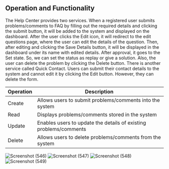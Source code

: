 <h2>Operation and Functionality</h2>
<p>The Help Center provides two services. When a registered user submits problems/comments to FAQ by filling out the required details and clicking the submit button, it will be added to the system and displayed on the dashboard. After the user clicks the Edit icon, it will redirect to the edit questions page, where the user can edit the details of the question. Then, after editing and clicking the Save Details button, it will be displayed in the dashboard under its name with edited details. After approval, it goes to the Set state. So, we can set the status as replay or give a solution. Also, the user can delete the problem by clicking the Delete button.
There is another service called Quick Contact. Users can submit their contact details to the system and cannot edit it by clicking the Edit button. However, they can delete the form.</p>

<table>
  <thead>
    <tr>
      <th>Operation</th>
      <th>Description</th>
    </tr>
  </thead>
  <tbody>
    <tr>
      <td>Create</td>
      <td>Allows users to submit problems/comments into the system</td>
    </tr>
    <tr>
      <td>Read</td>
      <td>Displays problems/comments stored in the system</td>
    </tr>
    <tr>
      <td>Update</td>
      <td>Enables users to update the details of existing problems/comments</td>
    </tr>
    <tr>
      <td>Delete</td>
      <td>Allows users to delete problems/comments from the system</td>
    </tr>
  </tbody>
</table>

<img src="https://user-images.githubusercontent.com/89307986/236409713-6194d599-ec8f-41e1-ac80-ada3a6c1db07.png" alt="Screenshot (546)">
<img src="https://user-images.githubusercontent.com/89307986/236409715-df39a86f-cef4-456a-a70b-04ae501eb2f8.png" alt="Screenshot (547)">
<img src="https://user-images.githubusercontent.com/89307986/236409719-d307adba-85f6-4a11-9da9-461784caaa6e.png" alt="Screenshot (548)">
<img src="https://user-images.githubusercontent.com/89307986/236409721-ad4868fb-d01f-448b-abc3-23b8bc632e5f.png" alt="Screenshot (549)">
<img src="https://user-images.githubusercontent.com/89307986/236409723-efc0f479-5c8a-408a-943b-0fae

